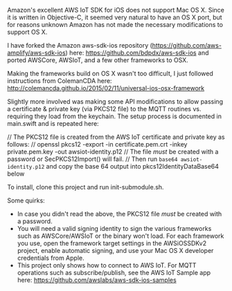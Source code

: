 Amazon's excellent AWS IoT SDK for iOS does not support Mac OS X.  Since it is written in Objective-C, it seemed very natural to have an OS X port, but for reasons unknown Amazon has not made the necessary modifications to support OS X.

I have forked the Amazon aws-sdk-ios repository (https://github.com/aws-amplify/aws-sdk-ios) here: https://github.com/bdpdx/aws-sdk-ios and ported AWSCore, AWSIoT, and a few other frameworks to OSX.

Making the frameworks build on OS X wasn't too difficult, I just followed instructions from ColemanCDA here: http://colemancda.github.io/2015/02/11/universal-ios-osx-framework

Slightly more involved was making some API modifications to allow passing a certificate & private key (via PKCS12 file) to the MQTT routines vs. requiring they load from the keychain.  The setup process is documented in main.swift and is repeated here:

// The PKCS12 file is created from the AWS IoT certificate and private key as follows:
// openssl pkcs12 -export -in certificate.pem.crt -inkey private.pem.key -out awsiot-identity.p12
// The file *must* be created with a password or SecPKCS12Import() will fail.
// Then run `base64 awsiot-identity.p12` and copy the base 64 output into pkcs12IdentityDataBase64 below

To install, clone this project and run init-submodule.sh.

Some quirks:

- In case you didn't read the above, the PKCS12 file *must* be created with a password.
- You will need a valid signing identity to sign the various frameworks such as AWSCore/AWSIoT or the binary won't load.  For each framework you use, open the framework target settings in the AWSiOSSDKv2 project, enable automatic signing, and use your Mac OS X developer credentials from Apple.
- This project only shows how to connect to AWS IoT.  For MQTT operations such as subscribe/publish, see the AWS IoT Sample app here: https://github.com/awslabs/aws-sdk-ios-samples
